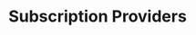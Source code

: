 ---
title: Subscription Providers
description: Subscription Providers are the services that will be provided to the customer.
sidebar_position: 2
---